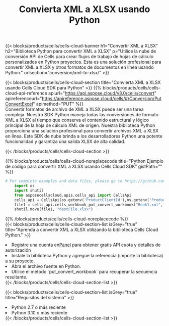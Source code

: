 ﻿---
title:  Convierta XML a XLSX usando Python
description:  Utilizar el SDK de la nube Aspose.Cells para Python para convertir un archivo de formato XML a un archivo de formato XLSX.
kwords: Excel, Convert XML to XLSX, REST, Python
howto: How to convert XML to XLSX using Aspose.Cells Cloud Python library.
---
{{< blocks/products/cells/cells-cloud-banner h1="Convertir XML a XLSX" h2="Biblioteca Python para convertir XML a XLSX" p="Utilice la nube de conversión API de Cells para crear flujos de trabajo de hojas de cálculo personalizados en Python proyectos. Esta es una solución profesional para convertir XML a XLSX y otros formatos de documentos en línea usando Python." urlsection="conversion/xml-to-xlsx/" >}}

{{< blocks/products/cells/cells-cloud-section title="Convierta XML a XLSX usando Cells Cloud SDK para Python" >}}
{{% blocks/products/cells/cells-cloud-api-reference apiurl="https://api.aspose.cloud/v3.0/cells/convert" apireferenceurl="https://apireference.aspose.cloud/cells/#/Conversion/PutConvertExcel" apimethod="PUT" %}}
<br/>
Convertir formatos de archivo de XML a XLSX puede ser una tarea compleja. Nuestro SDK Python maneja todas las conversiones de formato XML a XLSX al tiempo que conserva el contenido estructural y lógico principal de la hoja de cálculo XML de origen. Nuestra biblioteca Python proporciona una solución profesional para convertir archivos XML a XLSX en línea. Este SDK de nube brinda a los desarrolladores Python una potente funcionalidad y garantiza una salida XLSX de alta calidad.

{{< /blocks/products/cells/cells-cloud-section >}}

{{% blocks/products/cells/cells-cloud-noreplacecode title="Python Ejemplo de código para convertir XML a XLSX usando Cells Cloud SDK" gistPath="" %}}
 
```python
# For complete examples and data files, please go to https://github.com/aspose-cells-cloud/aspose-cells-cloud-python/
    import os
    import shutil
    from asposecellscloud.apis.cells_api import CellsApi
    cells_api = CellsApi(os.getenv('ProductClientId'),os.getenv('ProductClientSecret'))
    file1 = cells_api.cells_workbook_put_convert_workbook("Book1.xml",format="xlsx")
    shutil.move(file1, "destFile.xlsx")     
```
 
{{% /blocks/products/cells/cells-cloud-noreplacecode %}}
<br/>
{{< blocks/products/cells/cells-cloud-section-list isGrey="true" title="Aprenda a convertir XML a XLSX utilizando la biblioteca Cells Cloud Python." >}}
<li> Registre una cuenta en<a href="https://dashboard.aspose.cloud/">Panel</a> para obtener gratis API cuota y detalles de autorización</li>
<li>Instale la biblioteca Python y agregue la referencia (importe la biblioteca) a su proyecto.</li>
<li>Abra el archivo fuente en Python.</li>
<li>Utilice el método `put_convert_workbook` para recuperar la secuencia resultante.</li>
{{< /blocks/products/cells/cells-cloud-section-list >}}

{{< blocks/products/cells/cells-cloud-section-list isGrey="true" title="Requisitos del sistema" >}}
<li>Python 2.7 o más reciente</li>
<li>Python 3.10 o más reciente</li>
{{< /blocks/products/cells/cells-cloud-section-list >}}
